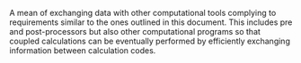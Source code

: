 

A mean of exchanging data with other computational tools complying to requirements similar to the ones outlined in this document.
This includes pre and post-processors but also other computational programs so that coupled calculations can be eventually performed by efficiently exchanging information between calculation codes.
